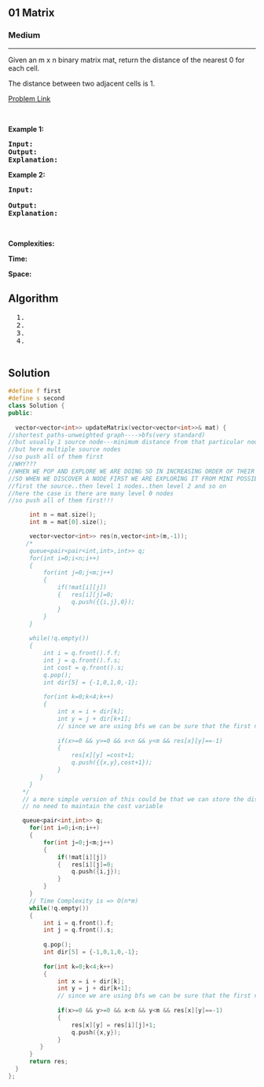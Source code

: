 <h2> 01 Matrix </h2>
<h3>Medium</h3><hr>
<div><p>
  Given an m x n binary matrix mat, return the distance of the nearest 0 for each cell.

The distance between two adjacent cells is 1.

 
</p>


[Problem Link](https://leetcode.com/problems/01-matrix/description/)

<p>&nbsp;</p>
<p><strong>Example 1:</strong></p>

      
 
<pre><strong>Input:</strong> 
<strong>Output:</strong> 
<strong>Explanation:</strong> 
</pre>

<p><strong>Example 2:</strong></p>

<pre><strong>Input:</strong> 
     
<strong>Output:</strong> 
<strong>Explanation:</strong> 
</pre>

<p>&nbsp;</p>
<p><strong>Complexities:</strong></p>
<strong>Time:</strong> 
  
<strong>Space:</strong> 
  <h2> Algorithm </h2>
 <pre>
  1. 
  2.
  3. 
  4. 
  </pre>
  <h2> Solution </h2>
  
  ``` c++ 
  #define f first
#define s second
class Solution {
public:
    
    vector<vector<int>> updateMatrix(vector<vector<int>>& mat) {
//shortest paths-unweighted graph---->bfs(very standard)
//but usually 1 source node---minimum distance from that particular node
//but here multiple source nodes
//so push all of them first
//WHY???
//WHEN WE POP AND EXPLORE WE ARE DOING SO IN INCREASING ORDER OF THEIR LEVELS
//SO WHEN WE DISCOVER A NODE FIRST WE ARE EXPLORING IT FROM MINI POSSIBLE LEVEL NODE THAT IT IS CONNECTED TO
//first the source..then level 1 nodes..then level 2 and so on
//here the case is there are many level 0 nodes
//so push all of them first!!!

        int n = mat.size();
        int m = mat[0].size();

        vector<vector<int>> res(n,vector<int>(m,-1));
       /*
        queue<pair<pair<int,int>,int>> q;
        for(int i=0;i<n;i++)
        {
            for(int j=0;j<m;j++)
            {  
                if(!mat[i][j])
                {   res[i][j]=0;
                    q.push({{i,j},0});
                }
            }
        }
         
        while(!q.empty())
        {  
            int i = q.front().f.f;
            int j = q.front().f.s;
            int cost = q.front().s;
            q.pop();
            int dir[5] = {-1,0,1,0,-1};
        
            for(int k=0;k<4;k++)
            {
                int x = i + dir[k];
                int y = j + dir[k+1];
                // since we are using bfs we can be sure that the first node that the first time the //node is traversed it will be the shortest distance only
                
                if(x>=0 && y>=0 && x<n && y<m && res[x][y]==-1)
                {  
                    res[x][y] =cost+1;
                    q.push({{x,y},cost+1}); 
                } 
           } 
        }
      */
      // a more simple version of this could be that we can store the distance in the res matrix itself
      // no need to maintain the cost variable

      queue<pair<int,int>> q;
        for(int i=0;i<n;i++)
        {
            for(int j=0;j<m;j++)
            {  
                if(!mat[i][j])
                {   res[i][j]=0;
                    q.push({i,j});
                }
            }
        }
        // Time Complexity is => O(n*m)  
        while(!q.empty())
        {  
            int i = q.front().f;
            int j = q.front().s;
           
            q.pop();
            int dir[5] = {-1,0,1,0,-1};
        
            for(int k=0;k<4;k++)
            {
                int x = i + dir[k];
                int y = j + dir[k+1];
                // since we are using bfs we can be sure that the first node that the first time the //node is traversed it will be the shortest distance only
                
                if(x>=0 && y>=0 && x<n && y<m && res[x][y]==-1)
                {  
                    res[x][y] = res[i][j]+1;
                    q.push({x,y}); 
                } 
           } 
        } 
        return res;
    }
};
  ```
</div>
